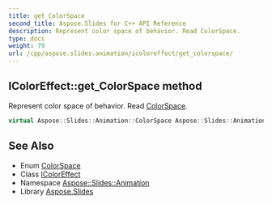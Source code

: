```yaml
---
title: get_ColorSpace
second_title: Aspose.Slides for C++ API Reference
description: Represent color space of behavior. Read ColorSpace.
type: docs
weight: 79
url: /cpp/aspose.slides.animation/icoloreffect/get_colorspace/
---
```

## IColorEffect::get_ColorSpace method


Represent color space of behavior. Read [ColorSpace](../../colorspace/).

```cpp
virtual Aspose::Slides::Animation::ColorSpace Aspose::Slides::Animation::IColorEffect::get_ColorSpace()=0
```

## See Also

* Enum [ColorSpace](../../colorspace/)
* Class [IColorEffect](../)
* Namespace [Aspose::Slides::Animation](../../)
* Library [Aspose.Slides](../../../)
